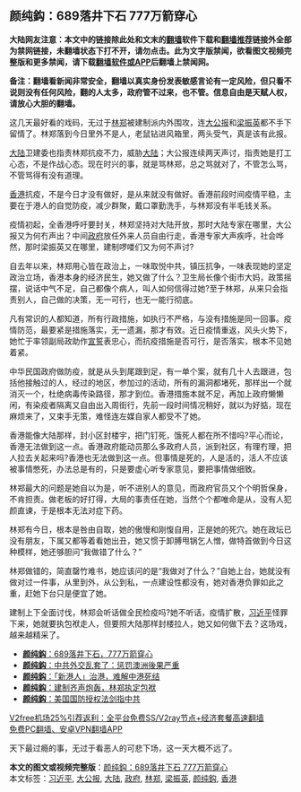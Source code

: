  <h2>颜纯鈎：689落井下石 777万箭穿心</h2> <p class="notice"><b>大陆网友注意：本文中的链接除此处和文末的<a href="https://github.com/bannedbook/fanqiang" >翻墙</a>软件下载和<a href="https://github.com/killgcd/justmysocks/blob/master/README.md">翻墙推荐</a>链接外全部为禁网链接，未翻墙状态下打不开，请勿点击。此为文字版禁闻，欲看图文视频完整版和更多禁闻，请下载<a href="https://github.com/bannedbook/fanqiang">翻墙软件或APP</a>后翻墙上禁闻网。</p><p>备注：翻墙看新闻非常安全，翻墙以真实身份发表敏感言论有一定风险，但只看不说则没有任何风险，翻的人太多，政府管不过来，也不管。信息自由是天赋人权，请放心大胆的翻墙。</b></p>  <div class="entry"> <p>这几天最好看的戏码，无过于<a href="https://www.bannedbook.org/bnews/tag/%E6%9E%97%E9%83%91/" class="st_tag internal_tag" rel="tag" title="标签 林郑 下的日志">林郑</a>被建制派内外围攻，连<a href="https://www.bannedbook.org/bnews/tag/%e5%a4%a7%e5%85%ac%e6%8a%a5/" class="st_tag internal_tag" rel="tag" title="标签 大公报 下的日志">大公报</a>和<a href="https://www.bannedbook.org/bnews/tag/%e6%a2%81%e6%8c%af%e8%8b%b1/" class="st_tag internal_tag" rel="tag" title="标签 梁振英 下的日志">梁振英</a>都不手下留情了。林郑落到今日里外不是人，老鼠钻进风箱里，两头受气，真是该有此报。</p> <p><span class='wp_keywordlink_affiliate'><a href="https://www.bannedbook.org/" title="大陆" target="_blank">大陆</a></span>卫建委也指责林郑抗疫不力，威胁<a href="https://www.bannedbook.org/bnews/tag/%e5%a4%a7%e9%99%86/" class="st_tag internal_tag" rel="tag" title="标签 大陆 下的日志">大陆</a>；大公报连续两天声讨，指责她是打工心态，不是作战心态。现在时兴的事，就是骂林郑，总之骂就对了，不管怎么骂，不管骂得有没有道理。</p> <p><a href="https://www.bannedbook.org/bnews/tag/%e9%a6%99%e6%b8%af/" class="st_tag internal_tag" rel="tag" title="标签 香港 下的日志">香港</a>抗疫，不是今日才没有做好，是从来就没有做好。香港前段时间疫情平稳，主要在于港人的自觉防疫，减少群聚，戴口罩勤洗手，与林郑没有半毛钱关系。</p>  <p>疫情初起，全香港呼吁要封关，林郑坚持对大陆开放，那时大陆专家在哪里，大公报又为何冇声出？中间<a href="https://www.bannedbook.org/bnews/tag/%e6%94%bf%e5%ba%9c/" class="st_tag internal_tag" rel="tag" title="标签 政府 下的日志">政府</a>放任外来人员自由行走，香港专家大声疾呼，社会哗然，那时梁振英又在哪里，建制啰喽们又为何不声讨?</p> <p>自去年以来，林郑用心皆在政治上，一味取悦中共，镇压抗争，一味表现她的坚定政治立场，香港本身的经济民生，她又做了什么？卫生局长像个街市大妈，政策摇摆，说话中气不足，自己都像个病人，叫人如何信得过她?至于林郑，从来只会指责别人，自己做的决策，无一可行，也无一能行彻底。</p> <p>凡有常识的人都知道，所有行政措施，如执行不严格，与没有措施是同一回事。疫情防范，最要紧是措施落实，无一遗漏，那才有效。近日疫情重返，风头火势下，她忙于率领副局政助作<span class='wp_keywordlink'><a href="https://www.bannedbook.org/forum5/topic17.html" title="宣誓与预言" target="_blank">宣誓</a></span>表忠心，而抗疫措施是否可行，是否落实，根本不见她着紧。</p>  <p>中华民国政府做防疫，就是从头到尾跟到足，有一单个案，就有几十人去跟进，包括他接触过的人，经过的地区，参加过的活动，所有的漏洞都堵死，那样出一个就消灭一个，杜绝病毒传染路径，那才到位。香港措施本就不足，再加上政府懒懒闲，有染疫者隔离又自由出入周街行，先前一段时间情况稍好，就以为好掂，现在麻烦来了，又束手无策，难怪连左媒自家人都受不了她。</p> <p>香港能像大陆那样，封小区封楼宇，把门钉死，饿死人都在所不惜吗?平心而论，香港无法做到这一点。香港政府能动员那么多政府人员，派到社区，有理冇理，把人拉去关起来吗?香港也无法做到这一点。但事情是死的，人是活的，活人不应该被事情憋死，办法总是有的，只是要虚心听专家意见，要把事情做细致。</p> <p>林郑最大的问题是她自以为是，听不进别人的意见，而政府官员又个个明哲保身，不肯担责。做老板的好打得，大局的事责任在她，当然个个都唯命是从，没有人犯颜直谏，于是根本无法对症下药。</p>  <p>林郑有今日，根本是咎由自取，她的傲慢和刚愎自用，正是她的死穴。她在政坛已没有朋友，下属又都等着看她出丑，她又惯于卸膊甩锅乞人憎，做特首做到今日这种模样，她还够胆问“我做错了什么？”</p> <p>林郑做错的，简直罄竹难书，她应该问的是“我做对了什么？”自她上台，她就没有做对过一件事，从里到外，从公到私，一点建设性都没有，她对香港负罪如此之重，赶她下台只是便宜了她。</p> <p>建制上下全面讨伐，林郑会听话做全民检疫吗?她不听话，疫情扩散，<a href="https://www.bannedbook.org/bnews/tag/%e4%b9%a0%e8%bf%91%e5%b9%b3/" class="st_tag internal_tag" rel="tag" title="标签 习近平 下的日志">习近平</a>怪罪下来，她就要执包袱走人，但要照大陆那样封楼拉人，她又如何做下去？这场戏，越来越精采了。</p>  <ul class='op-related-articles' title='相关阅读'> <li><a href='https://www.bannedbook.org/bnews/baitai/20201218/1450356.html' target='_blank'><b>颜纯鈎</b>：689落井下石，777万箭穿心</a></li> <li><a href='https://www.bannedbook.org/bnews/baitai/20201216/1448773.html' target='_blank'><b>颜纯鈎</b>：中共外交乱套了：惩罚澳洲後果严重</a></li> <li><a href='https://www.bannedbook.org/bnews/baitai/20201215/1448011.html' target='_blank'><b>颜纯鈎</b>：「新港人」治港，难解中港死结</a></li> <li><a href='https://www.bannedbook.org/bnews/baitai/20201214/1447482.html' target='_blank'><b>颜纯鈎</b>：建制齐声炮轰，林郑执定包袱</a></li> <li><a href='https://www.bannedbook.org/bnews/baitai/20201213/1446985.html' target='_blank'><b>颜纯鈎</b>：美国国防授权法剑指中共</a></li> </ul> <p class="texttj"> <a href="https://www.bannedbook.org/forum23/topic22702.html" target="_blank">V2free机场25%引荐返利：全平台免费SS/V2ray节点+经济套餐高速翻墙</a><br/> <a href="https://github.com/bannedbook/fanqiang/wiki/%E7%A6%81%E9%97%BB%E7%BD%91%E5%AE%89%E5%8D%93%E7%BF%BB%E5%A2%99%E6%96%B0%E9%97%BBAPP" target="_blank">免费PC翻墙、安卓VPN翻墙APP</a></p><p>天下最过瘾的事，无过于看恶人的可悲下场，这一天大概不远了。</p><a name='sharetosocial'></a>       <div><b>本文的图文或视频完整版</b>：<a href='https://www.bannedbook.org/bnews/comments/20201219/1450739.html'>颜纯鈎：689落井下石 777万箭穿心</a></div>  </div><!--END ENTRY--> <div class="postfooter"> <div>本文标签：<a href="https://www.bannedbook.org/bnews/tag/%e4%b9%a0%e8%bf%91%e5%b9%b3/" rel="tag">习近平</a>, <a href="https://www.bannedbook.org/bnews/tag/%e5%a4%a7%e5%85%ac%e6%8a%a5/" rel="tag">大公报</a>, <a href="https://www.bannedbook.org/bnews/tag/%e5%a4%a7%e9%99%86/" rel="tag">大陆</a>, <a href="https://www.bannedbook.org/bnews/tag/%e6%94%bf%e5%ba%9c/" rel="tag">政府</a>, <a href="https://www.bannedbook.org/bnews/tag/%E6%9E%97%E9%83%91/" rel="tag">林郑</a>, <a href="https://www.bannedbook.org/bnews/tag/%e6%a2%81%e6%8c%af%e8%8b%b1/" rel="tag">梁振英</a>, <a href="https://www.bannedbook.org/bnews/tag/%e9%a2%9c%e7%ba%af%e9%88%8e/" rel="tag">颜纯鈎</a>, <a href="https://www.bannedbook.org/bnews/tag/%e9%a6%99%e6%b8%af/" rel="tag">香港</a></div>  </div><!--END POSTFOOTER--> 